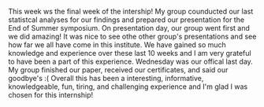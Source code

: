 This week ws the final week of the intership! My group counducted our last statistcal analyses for our findings and prepared our presentation for the End of Summer symposium. On presentation day, our group went first and we did amazing!
It was nice to see othe other group's presentations and see how far we all have come in this institute. We have gained so much knowledge and experience over these last 10 weeks and I am very grateful to have been a part of this 
experience. Wednesday was our offical last day. My group finished our paper, received our certificates, and said our goodbye's :( 
Overall this has been a interesting, informative, knowledgeable, fun, tiring, and challenging experience and I'm glad I was chosen for this internship!
